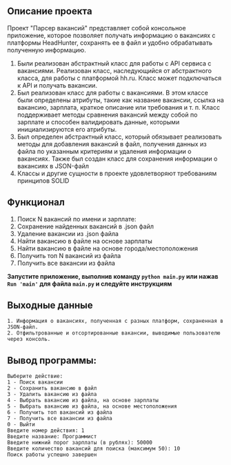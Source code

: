 ## Описание проекта

Проект "Парсер вакансий" представляет собой консольное приложение,
которое позволяет получать информацию о вакансиях с платформы HeadHunter,
сохранять ее в файл и удобно обрабатывать полученную информацию.

1. Были реализован абстрактный класс для работы с API сервиса
с вакансиями. Реализован класс, наследующийся от абстрактного класса,
для работы с платформой hh.ru. Класс может подключаться к API и
получать вакансии.
2. Был реализован класс для работы с вакансиями.
В этом классе были определены атрибуты,
такие как название вакансии, ссылка на вакансию, зарплата,
краткое описание или требования и т. п.
Класс поддерживает методы сравнения вакансий между собой
по зарплате и способен валидировать данные, которыми инициализируются его атрибуты.
3. Был определен абстрактный класс, который обязывает реализовать методы для
добавления вакансий в файл, получения данных из файла по указанным критериям и удаления информации
о вакансиях. Также был создан класс для сохранения информации о вакансиях в JSON-файл
4. Классы и другие сущности в проекте удовлетворяют 
требованиям принципов SOLID

## Функционал

1. Поиск N вакансий по имени и зарплате:
2. Сохранение найденных вакансий в .json файл
3. Удаление вакансии из .json файла
4. Найти вакансию в файле на основе зарплаты
5. Найти вакансию в файле на основе города/местоположения
6. Получить топ N вакансий из файла
7. Получить все вакансии из файла

**Запустите приложение, выполнив команду `python main.py` или нажав
`Run 'main'` для файла `main.py` и следуйте инструкциям**

## Выходные данные

    1. Информация о вакансиях, полученная с разных платформ, сохраненная в JSON-файл.
    2. Отфильтрованные и отсортированные вакансии, выводимые пользователю через консоль.


## Вывод программы:
    Выберите действие:
    1 - Поиск вакансии
    2 - Сохранить вакансию в файл
    3 - Удалить вакансию из файла
    4 - Выбрать вакансию из файла, на основе зарплаты
    5 - Выбрать вакансию из файла, на основе местоположения
    6 - Получить топ вакансий из файла
    7 - Получить все вакансии из файла
    0 - Выйти
    Введите номер действия: 1
    Введите название: Программист
    Введите нижний порог зарплаты (в рублях): 50000
    Введите количество вакансий для поиска (максимум 50): 10
    Поиск работы успешно завершен